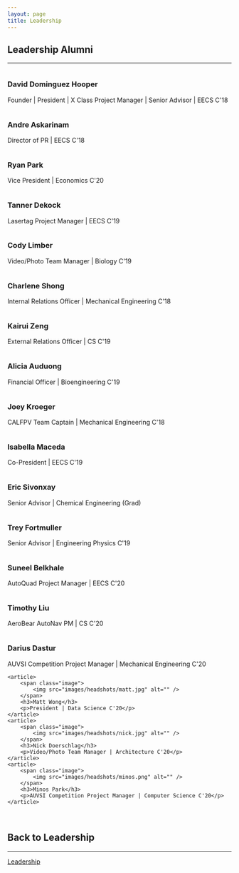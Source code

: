```yaml
---
layout: page
title: Leadership
---
```


## Leadership Alumni
<hr>

<section class="people">
	<article>
		<span class="image">
			<img src="images/headshots/david.jpg" alt="" />
		</span>
		<h3>David Dominguez Hooper</h3>
		<p>Founder | President | X Class Project Manager | Senior Advisor | EECS C'18</p>
	</article>
	<article>
		<span class="image">
			<img src="images/headshots/andre.jpg" alt="" />
		</span>
		<h3>Andre Askarinam</h3>
		<p>Director of PR | EECS C'18</p>
	</article>
	<article>
		<span class="image">
			<img src="images/headshots/ryan.jpg" alt="" />
		</span>
		<h3>Ryan Park</h3>
		<p>Vice President | Economics C'20</p>
	</article>
	<article>
		<span class="image">
			<img src="images/headshots/tanner.jpg" alt="" />
		</span>
		<h3>Tanner Dekock</h3>
		<p>Lasertag Project Manager | EECS C'19</p>
	</article>
	<article>
		<span class="image">
			<img src="images/headshots/cody.jpg" alt="" />
		</span>
		<h3>Cody Limber</h3>
		<p>Video/Photo Team Manager | Biology C'19</p>
	</article>
	<article>
		<span class="image">
			<img src="images/headshots/charlene.jpg" alt="" />
		</span>
		<h3>Charlene Shong</h3>
		<p>Internal Relations Officer | Mechanical Engineering C'18</p>
	</article>
	<article>
		<span class="image">
			<img src="images/headshots/kairui.jpg" alt="" />
		</span>
		<h3>Kairui Zeng</h3>
		<p>External Relations Officer | CS C'19</p>
	</article>
	<article>
		<span class="image">
			<img src="images/headshots/alicia.jpg" alt="" />
		</span>
		<h3>Alicia Auduong</h3>
		<p>Financial Officer | Bioengineering C'19</p>
	</article>
	<article>
		<span class="image">
			<img src="images/headshots/joey.jpg" alt="" />
		</span>
		<h3>Joey Kroeger</h3>
		<p>CALFPV Team Captain | Mechanical Engineering C'18</p>
	</article>
        <article>
                <span class="image">
                        <img src="images/headshots/isabella.jpg" alt="" />
                </span>
                <h3>Isabella Maceda</h3>
                <p>Co-President | EECS C'19</p>
        </article>
	<article>
		<span class="image">
			<img src="images/headshots/eric.jpg" alt="" />
		</span>
		<h3>Eric Sivonxay</h3>
		<p>Senior Advisor | Chemical Engineering (Grad)</p>
	</article>
	<article>
		<span class="image">
			<img src="images/headshots/trey.jpg" alt="" />
		</span>
		<h3>Trey Fortmuller</h3>
		<p>Senior Advisor | Engineering Physics C'19</p>
	</article>
	<article>
		<span class="image">
			<img src="images/headshots/suneel.jpg" alt="" />
		</span>
		<h3>Suneel Belkhale</h3>
		<p>AutoQuad Project Manager | EECS C'20</p>
	</article>
	<article>
		<span class="image">
			<img src="images/headshots/tim.png" alt="" />
		</span>
		<h3>Timothy Liu</h3>
		<p>AeroBear AutoNav PM | CS C'20</p>
	</article>	
	<article>
		<span class="image">
			<img src="images/headshots/darius.jpg" alt="" />
		</span>
		<h3>Darius Dastur</h3>
		<p>AUVSI Competition Project Manager | Mechanical Engineering C'20</p>
	</article>

	<article>
		<span class="image">
			<img src="images/headshots/matt.jpg" alt="" />
		</span>
		<h3>Matt Wong</h3>
		<p>President | Data Science C'20</p>
	</article>
	<article>
		<span class="image">
			<img src="images/headshots/nick.jpg" alt="" />
		</span>
		<h3>Nick Doerschlag</h3>
		<p>Video/Photo Team Manager | Architecture C'20</p>
	</article>
	<article>
		<span class="image">
			<img src="images/headshots/minos.png" alt="" />
		</span>
		<h3>Minos Park</h3>
		<p>AUVSI Competition Project Manager | Computer Science C'20</p>
	</article>
</section>
<br>

## Back to Leadership
<hr>
<a href="{{ 'leadership.html' | relative_url }}" class="button">Leadership</a>


